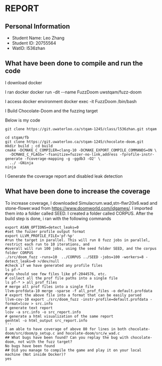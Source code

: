 # REPORT

## Personal Information
- Student Name: Leo Zhang
- Student ID: 20755564
- WatID: l536zhan

## What have been done to compile and run the code
I download docker

I ran docker docker run -dit --name FuzzDoom uwstqam/fuzz-doom

I access docker environment docker exec -it FuzzDoom /bin/bash

I Build Chocolate-Doom and the fuzzing target

Below is my code

```shell 
git clone https://git.uwaterloo.ca/stqam-1245/class/l536zhan.git stqam

cd stqam/fb
git clone https://git.uwaterloo.ca/stqam-1245/chocolate-doom.git
mkdir build ; cd build
cmake -DCMAKE_C_COMPILER=clang-10 -DCMAKE_EXPORT_COMPILE_COMMANDS=ON \
  -DCMAKE_C_FLAGS='-fsanitize=fuzzer-no-link,address -fprofile-instr-generate -fcoverage-mapping -g -ggdb3 -O2' \
  ../ -GNinja
ninja
```
I Generate the coverage report and disabled leak detection

## What have been done to increase the coverage
To increase coverage, I downloaded Simulacrum.wad,stn-flwr20x6.wad and stone-flower.wad from https://www.doomworld.com/idgames/. I imported them into a folder called SEED. I created a folder called CORPUS. After the build step is done, i ran with the following commands
```shell
export ASAN_OPTIONS=detect_leaks=0 
#set the fuzzer profile output format
export LLVM_PROFILE_FILE='pf-%p' 
#run the target in parallel. This will run 8 fuzz jobs in parallel, restrict each run to 10 iterations, and 
#overall will run 100 jobs, using the seed folder SEED, and the corpus folder CORPUS
./src/doom_fuzz -runs=10  ../CORPUS ../SEED -jobs=100 -workers=8 -detect_leaks=0 >/dev/null
#check if we have generated any profile files
ls pf-*
#you should see few files like pf-2044576, etc.
# collect all the prof file paths into a single file
ls pf-* > all_prof_files
# merge all prof files into a single file 
llvm-profdata-10 merge -sparse -f all_prof_files -o default.profdata
# export the above file into a format that can be easily parsed
llvm-cov-10 export ./src/doom_fuzz -instr-profile=default.profdata -format=lcov > src.info
# generate text report
lcov -a src.info -o src_report.info
# generate a html visualization of the same report
genhtml -o html_output src_report.info
'''
I am able to have coverage of above 80 for lines in both chocolate-doom/src/doom/p_setup.c and hocolate-doom/src/w_wad.c
## What bugs have been found? Can you replay the bug with chocolate-doom, not with the fuzz target?
No bugs have been found
## Did you manage to compile the game and play it on your local machine (Not inside Docker)?
yes
